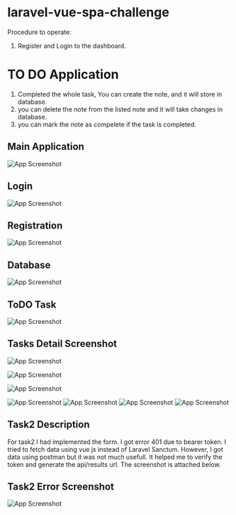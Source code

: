 
# laravel-vue-spa-challenge

Procedure to operate:
1) Register and Login to the dashboard.

# TO DO Application
1) Completed the whole task, You can create the note, and it will store in database.
2) you can delete the note from the listed note and it will take changes in database.
3) you can mark the note as compelete if the task is completed.




## Main Application

![App Screenshot](https://github.com/pratikmore2796/laravel-vue-spa-challenge/img/mainapplication.png)


## Login
![App Screenshot](https://github.com/pratikmore2796/laravel-vue-spa-challenge/img/Login.png)
## Registration

![App Screenshot](https://github.com/pratikmore2796/laravel-vue-spa-challenge/img/Registration.png)

## Database

![App Screenshot](https://github.com/pratikmore2796/laravel-vue-spa-challenge/img/Database.png)

## ToDO Task

![App Screenshot](https://github.com/pratikmore2796/laravel-vue-spa-challenge/img/Dashboard.png)

## Tasks Detail Screenshot

![App Screenshot](https://github.com/pratikmore2796/laravel-vue-spa-challenge/img/NewTask.png)

![App Screenshot](https://github.com/pratikmore2796/laravel-vue-spa-challenge/img/addedtodatabase.png)

![App Screenshot](https://github.com/pratikmore2796/laravel-vue-spa-challenge/img/TaskCompleted.png)

![App Screenshot](https://github.com/pratikmore2796/laravel-vue-spa-challenge/img/newtaskadded.png)
![App Screenshot](https://github.com/pratikmore2796/laravel-vue-spa-challenge/img/newtaskaddedindb.png)
![App Screenshot](https://github.com/pratikmore2796/laravel-vue-spa-challenge/img/oldtaskdeleted.png)
![App Screenshot](https://github.com/pratikmore2796/laravel-vue-spa-challenge/img/oldtaskdeletedfromdb.png)

## Task2 Description

For task2 I had implemented the form. I got error 401 due to bearer token.
I tried to fetch data using vue js instead of Laravel Sanctum.
However, I got data using postman but it was not much usefull.
It helped me to verify the token and generate the api/results url.
The screenshot is attached below.
## Task2 Error Screenshot

![App Screenshot](https://github.com/pratikmore2796/laravel-vue-spa-challenge/img/errorintask2.png)